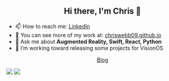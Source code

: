 <h2 align="center"> Hi there,  I'm Chris 👋</h2>


- 📫 How to reach me: [LinkedIn](http://www.linkedin.com/in/christopher-webb-orenstein/)
- 🔭 You can see more of my work at:  [chriswebb09.github.io](https://chriswebb09.github.io)
- 💬 Ask me about **Augmented Reality, Swift, React, Python**
- 🌱 I’m working toward releasing some projects for VisionOS 


<p align="center">
  <a href="http://chriswebb09.github.io">Blog</a>
</p>



<picture align="center">
<source 
  srcset="https://github-readme-stats.vercel.app/api?username=chriswebb09&show_icons=true&theme=dark"
  media="(prefers-color-scheme: dark)"
/>
<source
  srcset="https://github-readme-stats.vercel.app/api?username=chriswebb09&show_icons=true"
  media="(prefers-color-scheme: light), (prefers-color-scheme: no-preference)"
/>
<img src="https://github-readme-stats.vercel.app/api/top-langs?username=chriswebb09&show_icons=true" />
</picture>
<picture>
<source 
  srcset="https://github-readme-stats.vercel.app/api/top-langs?username=chriswebb09&show_icons=true&theme=dark&layout=compact"
  media="(prefers-color-scheme: dark)"
/>
<source
  srcset="https://github-readme-stats.vercel.app/api/top-langs?username=chriswebb09&show_icons=true&layout=compact"
  media="(prefers-color-scheme: light), (prefers-color-scheme: no-preference)"
/>
<img src="https://github-readme-stats.vercel.app/api/top-langs?username=chriswebb09&show_icons=true&layout=compact" />
</picture>
